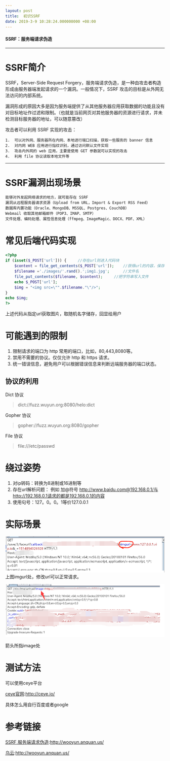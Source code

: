 ```yaml
---
layout: post
title:  初识SSRF
date: 2019-3-9 10:28:24.000000000 +08:00
---
```

#### SSRF：服务端请求伪造
---
# SSRF简介

SSRF，Server-Side Request Forgery，服务端请求伪造，是一种由攻击者构造形成由服务器端发起请求的一个漏洞。一般情况下，SSRF 攻击的目标是从外网无法访问的内部系统。

漏洞形成的原因大多是因为服务端提供了从其他服务器应用获取数据的功能且没有对目标地址作过滤和限制。（也就是当前网页对其他服务器的资源进行请求，并未检测目标服务器的地址，可以随意篡改）

攻击者可以利用 SSRF 实现的攻击：
    
    1.  可以对外网、服务器所在内网、本地进行端口扫描，获取一些服务的 banner 信息
    2.  对内网 WEB 应用进行指纹识别，通过访问默认文件实现
    3.  攻击内外网的 web 应用，主要是使用 GET 参数就可以实现的攻击
    4.  利用 file 协议读取本地文件等

---

# SSRF漏洞出现场景

    能够对外发起网络请求的地方，就可能存在 SSRF 
    漏洞从远程服务器请求资源（Upload from URL，Import & Export RSS Feed）
    数据库内置功能（Oracle、MongoDB、MSSQL、Postgres、CouchDB）
    Webmail 收取其他邮箱邮件（POP3、IMAP、SMTP）
    文件处理、编码处理、属性信息处理（ffmpeg、ImageMagic、DOCX、PDF、XML）


# 常见后端代码实现

```php
<?php
if (isset($_POST['url'])) {     //存在url则进入代码块
    $content = file_get_contents($_POST['url']);    //获得url的内容，保存为字符串
    $filename ='./images/'.rand().';img1.jpg';      //文件名
    file_put_contents($filename, $content);     //把字符串写入文件
    echo $_POST['url'];     
    $img = "<img src=\"".$filename."\"/>"; 
}
echo $img;
?>
```
上述代码从指定url获取图片，取随机名字储存，回显给用户

# 可能遇到的限制
1. 限制请求的端口为 http 常用的端口，比如，80,443,8080等。
2. 禁用不需要的协议。仅仅允许 http 和 https 请求。
3. 统一错误信息，避免用户可以根据错误信息来判断远端服务器的端口状态。

## 协议的利用

Dict 协议 
>dict://fuzz.wuyun.org:8080/helo:dict

Gopher 协议
>gopher://fuzz.wuyun.org:8080/gopher

File 协议
>file:///etc/passwd


# 绕过姿势
1.  对ip转码：转换为8进制或16进制等
2.  存在url解析问题：
例如
加@符号
http://www.baidu.com@192.168.0.1/与http://192.168.0.1请求的都是192.168.0.1的内容
3.  使用句号：127。0。0。1等价127.0.0.1

# 实际场景
![image](https://raw.githubusercontent.com/yu4hao4/image/master/ssrf/ssrf1.png) 
上图imgurl处，修改url可以正常请求。


![image](https://raw.githubusercontent.com/yu4hao4/image/master/ssrf/ssrf2.png) 

箭头所指image处

# 测试方法
可以使用ceye平台

[ceye官网](http://ceye.io/):http://ceye.io/

具体怎么用自行百度或者google

# 参考链接
[SSRF 服务端请求伪造](https://ctf-wiki.github.io/ctf-wiki/web/ssrf/#_4):http://wooyun.anquan.us/

[乌云](http://wooyun.anquan.us/):http://wooyun.anquan.us/

